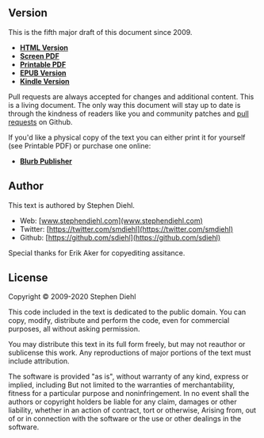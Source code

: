 Version
-------

This is the fifth major draft of this document since 2009.

* **[HTML Version](http://dev.stephendiehl.com/hask/index.html)**
* **[Screen PDF](http://dev.stephendiehl.com/hask/tutorial.pdf)**
* **[Printable PDF](http://dev.stephendiehl.com/hask/tutorial_print.pdf)**
* **[EPUB Version](http://dev.stephendiehl.com/hask/tutorial.epub)**
* **[Kindle Version](http://dev.stephendiehl.com/hask/tutorial.mobi)**

Pull requests are always accepted for changes and additional content. This is a
living document.  The only way this document will stay up to date is through the
kindness of readers like you and community patches and [pull
requests](https://github.com/sdiehl/wiwinwlh) on Github.

If you'd like a physical copy of the text you can either print it for yourself
(see Printable PDF) or purchase one online:

* [**Blurb Publisher**](https://www.blurb.co.uk/b/9958091-what-i-wish-i-knew-when-learning-haskell)

Author
------

This text is authored by Stephen Diehl.

* Web: [www.stephendiehl.com](www.stephendiehl.com)
* Twitter: [https://twitter.com/smdiehl](https://twitter.com/smdiehl)
* Github: [https://github.com/sdiehl](https://github.com/sdiehl)

Special thanks for Erik Aker for copyediting assitance.

License
-------

Copyright © 2009-2020 Stephen Diehl

This code included in the text is dedicated to the public domain.  You can copy,
modify, distribute and perform the code, even for commercial purposes, all
without asking permission.

You may distribute this text in its full form freely, but may not reauthor or
sublicense this work. Any reproductions of major portions of the text must
include attribution.

The software is provided "as is", without warranty of any kind, express or
implied, including But not limited to the warranties of merchantability, fitness
for a particular purpose and noninfringement. In no event shall the authors or
copyright holders be liable for any claim, damages or other liability, whether
in an action of contract, tort or otherwise, Arising from, out of or in
connection with the software or the use or other dealings in the software.
